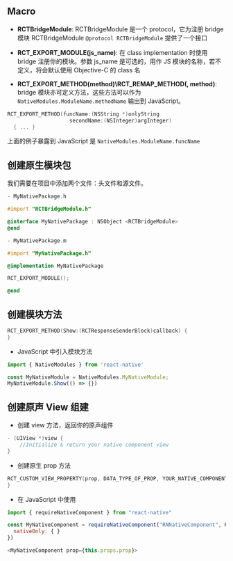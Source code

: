 
## Macro

- **RCTBridgeModule**: RCTBridgeModule 是一个 protocol，它为注册 bridge 模块 RCTBridgeModule `@protocol RCTBridgeModule` 提供了一个接口

- **RCT_EXPORT_MODULE(js_name)**: 在 class implementation 时使用 bridge 注册你的模块。参数 js_name 是可选的，用作 JS 模块的名称，若不定义，将会默认使用 Objective-C 的 class 名

- **RCT_EXPORT_METHOD(method)\RCT_REMAP_METHOD(, method)**: bridge 模块亦可定义方法，这些方法可以作为 `NativeModules.ModuleName.methodName` 输出到 JavaScript。

```objectivec
RCT_EXPORT_METHOD(funcName:(NSString *)onlyString
                    secondName:(NSInteger)argInteger)
  { ... }
```

上面的例子暴露到 JavaScript 是 `NativeModules.ModuleName.funcName`

## 创建原生模块包

我们需要在项目中添加两个文件：头文件和源文件。



```objectivec
- MyNativePackage.h

#import "RCTBridgeModule.h"

@interface MyNativePackage : NSObject <RCTBridgeModule>
@end

- MyNativePackage.m

#import "MyNativePackage.h"

@implementation MyNativePackage

RCT_EXPORT_MODULE();

@end
```

## 创建模块方法



```objectivec
RCT_EXPORT_METHOD(Show:(RCTResponseSenderBlock)callback) {
}
```

- JavaScript 中引入模块方法

```javascript
import { NativeModules } from 'react-native'

const MyNativeModule = NativeModules.MyNativeModule;
MyNativeModule.Show(() => {})
```

## 创建原声 View 组建

- 创建 view 方法，返回你的原声组件

```objectivec
- (UIView *)view {
    //Initialize & return your native component view
}
```

- 创建原生 prop 方法

```objectivec
RCT_CUSTOM_VIEW_PROPERTY(prop, DATA_TYPE_OF_PROP, YOUR_NATIVE_COMPONENT_CLASS) {
}
```


- 在 JavaScript 中使用

```javascript
import { requireNativeComponent } from "react-native"

const MyNativeComponent = requireNativeComponent("RNNativeComponent", RNNativeComponent, {
  nativeOnly: { }
})

<MyNativeComponent prop={this.props.prop}>
```
